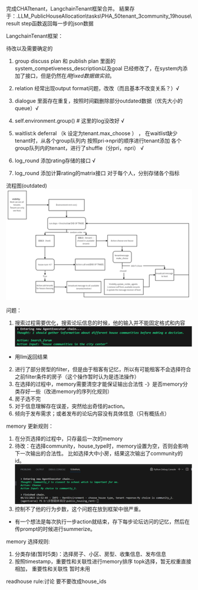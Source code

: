 完成CHATtenant，LangchainTenant框架合并。
結果存于：.LLM_PublicHouseAllocation\tasks\PHA_50tenant_3community_19house\result
step函数返回每一步的json数据


LangchainTenant框架：

待改以及需要确定的
1. group discuss plan 和 publish plan 里面的system_competiveness_description以及goal
    已经修改了，在system内添加了接口，但是仍然在*用fixed数据做实验*。

2. relation 经常出现output format问题，改改（而且基本不改变关系？）√

3. dialogue 里面存在重复，按照时间戳删除部分outdated数据（优先大小的queue）√

4. self.environment.group() # 这里的log没改好 √

5. waitlist:k deferral （k 设定为tenant.max_choose ） ，
    在waitlist缺少tenant时，从各个group队列内 按照pri->npri的顺序进行tenant添加
    各个group队列内的tenant，进行了shuffle（分pri，npri）
    √

6. log_round 添加rating存储的接口 √

7. log_round 添加计算rating的matrix接口
    对于每个人，分别存储各个指标



流程图(outdated)
![流程图（已经不一致了）](readme/image.png)

问题：
1. 搜索过程需要优化，搜索论坛信息的时候，他的输入并不能固定格式和内容
![论坛搜索](readme/image-2.png)
- 用llm返回结果
2. 进行了部分房型的filter，但是由于租客有记忆，所以有可能租客不会选择符合之前filter条件的房子（这个操作暂时认为是违法操作）
3. 在选择的过程中，memory需要清空才能保证输出合法性
-》是否memory分类存好一些（改进memory的序列化规则）
4. 房子选不完
5. 对于信息理解存在误差，突然给出奇怪的action。
6. 倾向于发布需求；或者发布的论坛内容没有具体信息（只有概括点） 


memory 更新规则：
1. 在分页选择的过程中，只存最后一次的memory
2. 待改：在选择community，house_type时，memory设置为空，否则会影响下一次输出的合法性。
比如选择大中小房，结果这次输出了community的id。
![memory](readme/image-1.png)
3. 控制不了他的行为步数，这个问题在放到框架中很严重。
- 有一个想法是每次执行一步action就结束，存下每步论坛访问的记忆，然后在传prompt的时候进行summerize。


memory 选择规则:
1. 分类存储(暂时5类)：选择房子、小区、房型、收集信息、发布信息
2. 按照timestamp，重要性和关联性进行memory排序 topk选择，暂无权重直接相加，
重要性和关联性 暂时未用

readhouse rule:讨论 要不要改成house_ids 